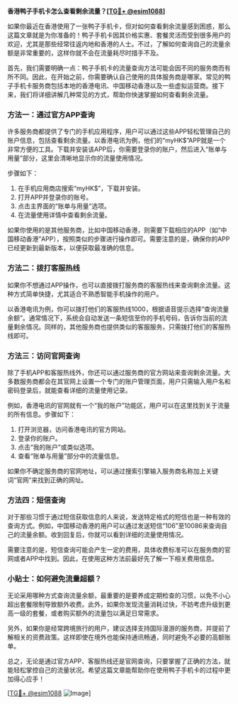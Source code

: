 **香港鸭子手机卡怎么查看剩余流量？[[TG💪+ @esim1088](https://t.me/s/esim1088)]**

如果你最近在香港使用了一张鸭子手机卡，但对如何查看剩余流量感到困惑，那么这篇文章就是为你准备的！鸭子手机卡因其价格实惠、套餐灵活而受到很多用户的欢迎，尤其是那些经常往返内地和香港的人士。不过，了解如何查询自己的流量余额是非常重要的，这样你就不会在流量耗尽时措手不及。

首先，我们需要明确一点：鸭子手机卡的流量查询方法可能会因不同的服务商而有所不同。因此，在开始之前，你需要确认自己使用的具体服务商是哪家。常见的鸭子手机卡服务商包括本地的香港电讯、中国移动香港以及一些虚拟运营商。接下来，我们将详细讲解几种常见的方式，帮助你快速掌握如何查看剩余流量。

### 方法一：通过官方APP查询

许多服务商都提供了专门的手机应用程序，用户可以通过这些APP轻松管理自己的账户信息，包括查看剩余流量。以香港电讯为例，他们的“myHK$”APP就是一个非常方便的工具。下载并安装该APP后，你需要登录你的账户，然后进入“账单与用量”部分，这里会清晰地显示你的流量使用情况。

步骤如下：
1. 在手机应用商店搜索“myHK$”，下载并安装。
2. 打开APP并登录你的账号。
3. 点击主界面的“账单与用量”选项。
4. 在流量使用详情中查看剩余流量。

如果你使用的是其他服务商，比如中国移动香港，则需要下载相应的APP（如“中国移动香港”APP），按照类似的步骤进行操作即可。需要注意的是，确保你的APP已经更新到最新版本，以便获取最准确的信息。

### 方法二：拨打客服热线

如果你不想通过APP操作，也可以直接拨打服务商的客服热线来查询剩余流量。这种方式简单快捷，尤其适合不熟悉智能手机操作的用户。

以香港电讯为例，你可以拨打他们的客服热线1000，根据语音提示选择“查询流量余额”。通常情况下，系统会自动发送一条短信至你的手机号码，告诉你当前的流量剩余情况。同样的，其他服务商也提供类似的客服服务，只需拨打他们的客服热线即可。

### 方法三：访问官网查询

除了手机APP和客服热线外，你还可以通过服务商的官方网站来查询剩余流量。大多数服务商都会在其官网上设置一个专门的账户管理页面，用户只需输入用户名和密码登录后，就能查看详细的流量使用记录。

例如，香港电讯的官网就有一个“我的账户”功能区，用户可以在这里找到关于流量的所有信息。步骤如下：
1. 打开浏览器，访问香港电讯的官方网站。
2. 登录你的账户。
3. 点击“我的账户”或类似选项。
4. 查看“账单与用量”部分中的流量信息。

如果你不确定服务商的官网地址，可以通过搜索引擎输入服务商名称加上关键词“官网”来找到正确的网址。

### 方法四：短信查询

对于那些习惯于通过短信获取信息的人来说，发送特定格式的短信也是一种有效的查询方式。例如，中国移动香港的用户可以通过发送短信“106”至10086来查询自己的流量余额。收到回复后，你就可以看到详细的流量使用情况。

需要注意的是，短信查询可能会产生一定的费用，具体收费标准可以在服务商的官网或者APP中找到。因此，在使用这种方法前最好先了解一下相关费用信息。

### 小贴士：如何避免流量超额？

无论采用哪种方式查询流量余额，最重要的是要养成定期检查的习惯，以免不小心超出套餐限制导致额外收费。此外，如果你发现流量消耗过快，不妨考虑升级到更高一级的套餐，或者购买额外的流量包以满足日常需求。

另外，如果你是经常跨境旅行的用户，建议选择支持国际漫游的服务商，并提前了解相关的资费政策。这样即使在境外也能保持通讯畅通，同时避免不必要的高额账单。

总之，无论是通过官方APP、客服热线还是官网查询，只要掌握了正确的方法，就能轻松掌控自己的流量状况。希望这篇文章能帮助你在使用鸭子手机卡的过程中更加得心应手！

[[TG💪+ @esim1088](https://t.me/s/esim1088) ![Image](https://i.postimg.cc/4NQfJmqS/Snipaste-2025-05-13-00-14-12.png)]